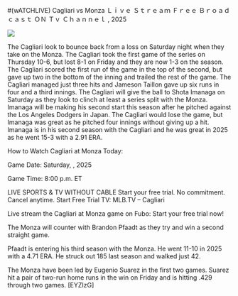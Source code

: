 #(wATCHLIVE) Cagliari vs Monza Ｌｉｖｅ Ｓｔｒｅａｍ Ｆｒｅｅ Ｂｒｏａｄｃａｓｔ ＯＮ Ｔｖ Ｃｈａｎｎｅｌ , 2025  
  
  
[![](https://i.imgur.com/qSNzIqt.png)](https://movie.rssnews.media/NMBjkwBq.php)  
  
The Cagliari look to bounce back from a loss on Saturday night when they take on the Monza. The Cagliari took the first game of the series on Thursday 10-6, but lost 8-1 on Friday and they are now 1-3 on the season. The Cagliari scored the first run of the game in the top of the second, but gave up two in the bottom of the inning and trailed the rest of the game. The Cagliari managed just three hits and Jameson Taillon gave up six runs in four and a third innings. The Cagliari will give the ball to Shota Imanaga on Saturday as they look to clinch at least a series split with the Monza. Imanaga will be making his second start this season after he pitched against the Los Angeles Dodgers in Japan. The Cagliari would lose the game, but Imanaga was great as he pitched four innings without giving up a hit. Imanaga is in his second season with the Cagliari and he was great in 2025 as he went 15-3 with a 2.91 ERA.

How to Watch Cagliari at Monza Today:

Game Date: Saturday, , 2025

Game Time: 8:00 p.m. ET

LIVE SPORTS & TV WITHOUT CABLE
Start your free trial. No commitment. Cancel anytime.
Start Free Trial
TV: MLB.TV – Cagliari

Live stream the Cagliari at Monza game on Fubo: Start your free trial now!

The Monza will counter with Brandon Pfaadt as they try and win a second straight game.

Pfaadt is entering his third season with the Monza. He went 11-10 in 2025 with a 4.71 ERA. He struck out 185 last season and walked just 42.

The Monza have been led by Eugenio Suarez in the first two games. Suarez hit a pair of two-run home runs in the win on Friday and is hitting .429 through two games. [EYZIzG]